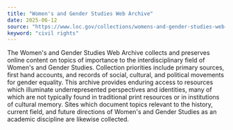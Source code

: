 ```yaml
---
title: "Women's and Gender Studies Web Archive"
date: 2025-06-12
source: "https://www.loc.gov/collections/womens-and-gender-studies-web-archive/about-this-collection/"
keyword: "civil rights"
---
```


The Women's and Gender Studies Web Archive collects and preserves online content on topics of importance to the interdisciplinary field of Women's and Gender Studies. Collection priorities include primary sources, first hand accounts, and records of social, cultural, and political movements for gender equality. This archive provides enduring access to resources which illuminate underrepresented perspectives and identities, many of which are not typically found in traditional print resources or in institutions of cultural memory. Sites which document topics relevant to the history, current field, and future directions of Women's and Gender Studies as an academic discipline are likewise collected.

